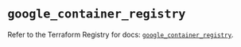 # `google_container_registry`

Refer to the Terraform Registry for docs: [`google_container_registry`](https://registry.terraform.io/providers/hashicorp/google-beta/5.38.0/docs/resources/google_container_registry).
